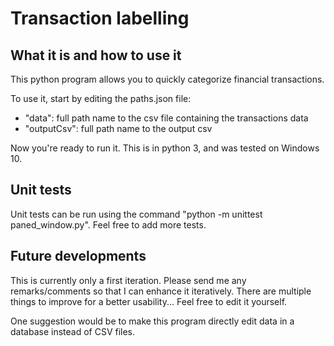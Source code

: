 # Transaction labelling

## What it is and how to use it

This python program allows you to quickly categorize financial transactions.

To use it, start by editing the paths.json file:
 - "data": full path name to the csv file containing the transactions data
 - "outputCsv": full path name to the output csv

Now you're ready to run it.
This is in python 3, and was tested on Windows 10.

## Unit tests

Unit tests can be run using the command "python -m unittest paned_window.py". Feel free to add more tests.

## Future developments

This is currently only a first iteration.
Please send me any remarks/comments so that I can enhance it iteratively.
There are multiple things to improve for a better usability...
Feel free to edit it yourself.

One suggestion would be to make this program directly edit data in a database instead of CSV files.
